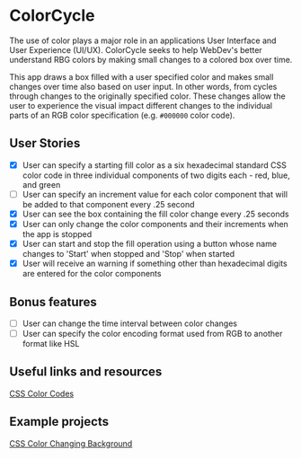 # ColorCycle

The use of color plays a major role in an applications User Interface and
User Experience (UI/UX). ColorCycle seeks to help WebDev's better understand
RBG colors by making small changes to a colored box over time.

This app draws a box filled with a user specified color and makes small changes
over time also based on user input. In other words, from cycles through
changes to the originally specified color. These changes allow the user to
experience the visual impact different changes to the individual parts of
an RGB color specification (e.g. `#000000` color code).


## User Stories

- [x] User can specify a starting fill color as a six hexadecimal standard
        CSS color code in three individual components of two digits each - red,
        blue, and green
- [ ] User can specify an increment value for each color component that will
        be added to that component every .25 second
- [X] User can see the box containing the fill color change every .25 seconds
- [X] User can only change the color components and their increments when
        the app is stopped
- [X] User can start and stop the fill operation using a button whose name
        changes to 'Start' when stopped and 'Stop' when started
- [X] User will receive an warning if something other than hexadecimal digits
        are entered for the color components

## Bonus features

-   [ ] User can change the time interval between color changes
-   [ ] User can specify the color encoding format used from RGB to another format like HSL

## Useful links and resources

[CSS Color Codes](https://qhmit.com/css/css_color_codes.cfm)

## Example projects

[CSS Color Changing Background](https://codepen.io/SoumyajitChand/pen/wjKVed)